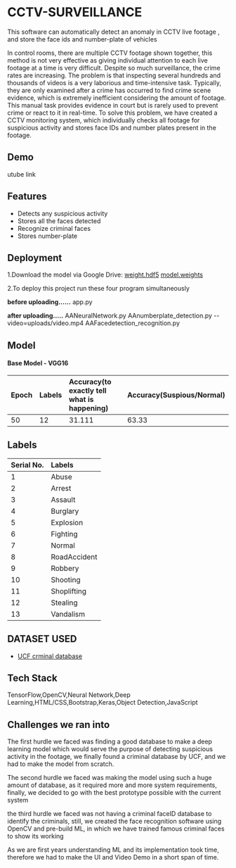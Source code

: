 
# CCTV-SURVEILLANCE

This software can automatically detect an anomaly in CCTV live footage , and store the face ids and number-plate of vehicles


In control rooms, there are multiple CCTV footage shown together, this method is not very effective as giving individual attention to each live footage at a time is very difficult. Despite so much surveillance, the crime rates are increasing. The problem is that inspecting several hundreds and thousands of videos is a very laborious and time-intensive task. Typically, they are only examined after a crime has occurred to find crime scene evidence, which is extremely inefficient considering the amount of footage. This manual task provides evidence in court but is rarely used to prevent crime or react to it in real-time. To solve this problem, we have created a CCTV monitoring system, which individually checks all footage for suspicious activity and stores face IDs and number plates present in the footage. 
## Demo

utube link


## Features

- Detects any suspicious activity
- Stores all the faces detected
- Recognize criminal faces
- Stores number-plate


## Deployment

1.Download the model via Google Drive:
[weight.hdf5](https://drive.google.com/file/d/1er2SP2aAfNzomZ3AvnEjsBdxfdHYSjYY/view?usp=sharing)
[model.weights](https://drive.google.com/file/d/1qBFdDdv-gU7KKeqcCElDkwIszVttm8TW/view?usp=sharing)

2.To deploy this project run these four program simultaneously

**before uploading......**
app.py

**after uploading.....**
AANeuralNetwork.py
AAnumberplate_detection.py --video=uploads/video.mp4
AAFacedetection_recognition.py



## Model

#### Base Model - VGG16



| Epoch | Labels    | Accuracy(to exactly tell what is happening)| Accuracy(Suspious/Normal)                |
| :-------- | :------- | :------------------------- | :--------------------
| 50 | 12 | 31.111 | 63.33 |


## Labels

| Serial No.| Labels    |
| :-------- | :------- 
| 1 | Abuse | 
| 2 | Arrest |
| 3 | Assault | 
| 4 | Burglary | 
| 5 | Explosion | 
| 6 | Fighting | 
| 7 | Normal | 
| 8 | RoadAccident | 
| 9 | Robbery | 
| 10 | Shooting | 
| 11 | Shoplifting | 
| 12 | Stealing | 
| 13 | Vandalism | 


## DATASET USED

 - [UCF crminal database](https://www.crcv.ucf.edu/projects/real-world/)


## Tech Stack

TensorFlow,OpenCV,Neural Network,Deep Learning,HTML/CSS,Bootstrap,Keras,Object Detection,JavaScript

## Challenges we ran into

The first hurdle we faced was finding a good database to make a deep learning model which would serve the purpose of detecting suspicious activity in the footage, we finally found a criminal database by UCF, and we had to make the model from scratch.

The second hurdle we faced was making the model using such a huge amount of database, as it required more and more system requirements, finally, we decided to go with the best prototype possible with the current system

the third hurdle we faced was not having a criminal faceID database to identify the criminals, still, we created the face recognition software using OpenCV and pre-build ML, in which we have trained famous criminal faces to show its working

As we are first years understanding ML and its implementation took time, therefore we had to make the UI and Video Demo in a short span of time.



